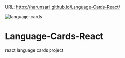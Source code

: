 URL: https://harunsarii.github.io/Language-Cards-React/

![language-cards](https://user-images.githubusercontent.com/75949382/123606452-93bceb80-d805-11eb-932d-4de88673443d.gif)


# Language-Cards-React
react language cards project
